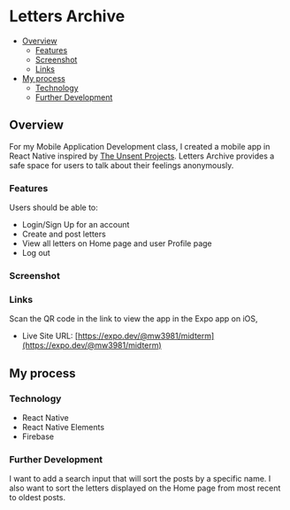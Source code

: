 # Letters Archive

- [Overview](#overview)
  - [Features](#features)
  - [Screenshot](#screenshot)
  - [Links](#links)
- [My process](#my-process)
  - [Technology](#technology)
  - [Further Development](#futherdevelopment)

## Overview

For my Mobile Application Development class, I created a mobile app in React Native inspired by [The Unsent Projects](https://theunsentproject.com). Letters Archive provides a safe space for users to talk about their feelings anonymously.

### Features

Users should be able to:

- Login/Sign Up for an account
- Create and post letters
- View all letters on Home page and user Profile page
- Log out

### Screenshot

### Links

Scan the QR code in the link to view the app in the Expo app on iOS,

- Live Site URL: [https://expo.dev/@mw3981/midterm](https://expo.dev/@mw3981/midterm)

## My process

### Technology

- React Native
- React Native Elements
- Firebase

### Further Development

I want to add a search input that will sort the posts by a specific name. I also want to sort the letters displayed on the Home page from most recent to oldest posts.
